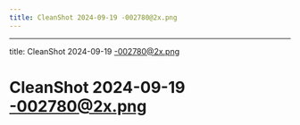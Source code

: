 ```yaml
---
title: CleanShot 2024-09-19 -002780@2x.png
---
```

---
title: CleanShot 2024-09-19 -002780@2x.png
# CleanShot 2024-09-19 -002780@2x.png
